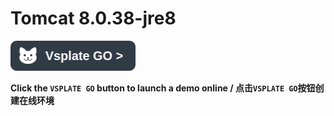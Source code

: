 # Tomcat 8.0.38-jre8

<a href="https://www.vsplate.com/?docker-compose=https://github.com/vsplate/dcenvs/tomcat/8.0.38-jre8"><img alt="VSPLATE GO" src="https://raw.githubusercontent.com/vsplate/images/master/vsgo_btn.png" width="200px"></a>

**Click the `VSPLATE GO` button to launch a demo online / 点击`VSPLATE GO`按钮创建在线环境**